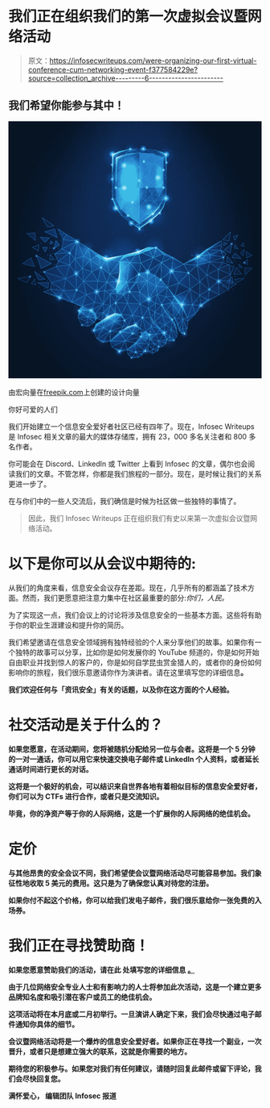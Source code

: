 # 我们正在组织我们的第一次虚拟会议暨网络活动

> 原文：<https://infosecwriteups.com/were-organizing-our-first-virtual-conference-cum-networking-event-f377584229e?source=collection_archive---------6----------------------->

## 我们希望你能参与其中！

![](img/1f21b02b47cfebc9ac10d66b70e6c2b4.png)

由宏向量在[freepik.com](http://www.freepik.com)上创建的设计向量

你好可爱的人们

我们开始建立一个信息安全爱好者社区已经有四年了。现在，Infosec Writeups 是 Infosec 相关文章的最大的媒体存储库，拥有 23，000 多名关注者和 800 多名作者。

你可能会在 Discord、LinkedIn 或 Twitter 上看到 Infosec 的文章，偶尔也会阅读我们的文章。不管怎样，你都是我们旅程的一部分。现在，是时候让我们的关系更进一步了。

在与你们中的一些人交流后，我们确信是时候为社区做一些独特的事情了。

> 因此，我们 Infosec Writeups 正在组织我们有史以来第一次虚拟会议暨网络活动。

# 以下是你可以从会议中期待的:

从我们的角度来看，信息安全会议存在差距。现在，几乎所有的都涵盖了技术方面。然而，我们更愿意把注意力集中在社区最重要的部分:*你们，人民。*

为了实现这一点，我们会议上的讨论将涉及信息安全的一些基本方面。这些将有助于你的职业生涯建设和提升你的简历。

我们希望邀请在信息安全领域拥有独特经验的个人来分享他们的故事。如果你有一个独特的故事可以分享，比如你是如何发展你的 YouTube 频道的，你是如何开始自由职业并找到惊人的客户的，你是如何自学昆虫赏金猎人的，或者你的身份如何影响你的旅程，我们很乐意邀请你作为演讲者。请在这里填写您的详细信息[](https://forms.gle/W59ZnGN2ojegxD5b6)**。**

**我们欢迎任何与「资讯安全」有关的话题，以及你在这方面的个人经验。**

# **社交活动是关于什么的？**

**如果您愿意，在活动期间，您将被随机分配给另一位与会者。这将是一个 5 分钟的一对一通话，你可以用它来快速交换电子邮件或 LinkedIn 个人资料，或者延长通话时间进行更长的对话。**

**这将是一个极好的机会，可以结识来自世界各地有着相似目标的信息安全爱好者，你们可以为 CTFs 进行合作，或者只是交流知识。**

**毕竟，你的净资产等于你的人际网络，这是一个扩展你的人际网络的绝佳机会。**

# **定价**

**与其他昂贵的安全会议不同，我们希望使会议暨网络活动尽可能容易参加。我们象征性地收取 5 美元的费用。这只是为了确保您认真对待您的注册。**

**如果你付不起这个价格，你可以给我们发电子邮件，我们很乐意给你一张免费的入场券。**

# **我们正在寻找赞助商！**

**如果您愿意赞助我们的活动，请在此 处填写您的详细信息 [**。**](https://forms.gle/hwPSEZTPqAM4X7KW7)**

**由于几位网络安全专业人士和有影响力的人士将参加此次活动，这是一个建立更多品牌知名度和吸引潜在客户或员工的绝佳机会。**

**这项活动将在本月底或二月初举行。一旦演讲人确定下来，我们会尽快通过电子邮件通知你具体的细节。**

**会议暨网络活动将是一个爆炸的信息安全爱好者。如果你正在寻找一个副业，一次晋升，或者只是想建立强大的联系，这就是你需要的地方。**

**期待您的积极参与。如果您对我们有任何建议，请随时回复此邮件或留下评论，我们会尽快回复您。**

**满怀爱心，
编辑团队
Infosec 报道**